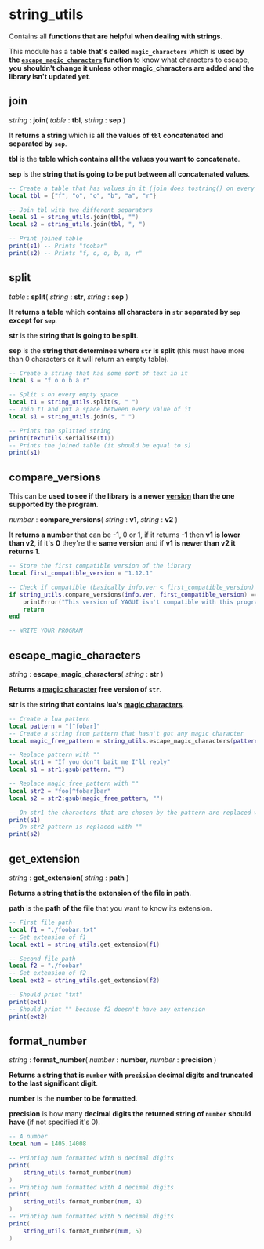 
# string_utils

Contains all **functions that are helpful when dealing with strings**.

This module has a **table that's called `magic_characters`** which is **used by the [`escape_magic_characters`](#escape_magic_characters) function** to know what characters to escape, **you shouldn't change it unless other magic_characters are added and the library isn't updated yet**.

## join

*string* : **join**( *table* : **tbl**, *string* : **sep** )

It **returns a string** which is **all the values of `tbl` concatenated and separated by `sep`**.

**tbl** is the **table which contains all the values you want to concatenate**.

**sep** is the **string that is going to be put between all concatenated values**.

```lua
-- Create a table that has values in it (join does tostring() on every value before concatenating)
local tbl = {"f", "o", "o", "b", "a", "r"}

-- Join tbl with two different separators
local s1 = string_utils.join(tbl, "")
local s2 = string_utils.join(tbl, ", ")

-- Print joined table
print(s1) -- Prints "foobar"
print(s2) -- Prints "f, o, o, b, a, r"
```

## split

*table* : **split**( *string* : **str**, *string* : **sep** )

It **returns a table** which **contains all characters in `str` separated by `sep` except for `sep`**.

**str** is the **string that is going to be split**.

**sep** is the **string that determines where `str` is split** (this must have more than 0 characters or it will return an empty table).

```lua
-- Create a string that has some sort of text in it
local s = "f o o b a r"

-- Split s on every empty space
local t1 = string_utils.split(s, " ")
-- Join t1 and put a space between every value of it
local s1 = string_utils.join(s, " ")

-- Prints the splitted string
print(textutils.serialise(t1))
-- Prints the joined table (it should be equal to s)
print(s1)
```

## compare_versions

This can be **used to see if the library is a newer [version](./info_module.md#ver-string) than the one supported by the program**.

*number* : **compare_versions**( *string* : **v1**, *string* : **v2** )

It **returns a number** that can be -1, 0 or 1, if it returns **-1** then **v1 is lower than v2**, if it's **0** they're the **same version** and if **v1 is newer than v2 it returns 1**.

```lua
-- Store the first compatible version of the library
local first_compatible_version = "1.12.1"

-- Check if compatible (basically info.ver < first_compatible_version)
if string_utils.compare_versions(info.ver, first_compatible_version) == -1 then
    printError("This version of YAGUI isn't compatible with this program.")
    return
end

-- WRITE YOUR PROGRAM
```

## escape_magic_characters

*string* : **escape_magic_characters**( *string* : **str** )

**Returns a [magic character](https://www.lua.org/pil/20.2.html) free version of `str`**.

**str** is the **string that contains lua's [magic characters](https://www.lua.org/pil/20.2.html)**.

```lua
-- Create a lua pattern
local pattern = "[^fobar]"
-- Create a string from pattern that hasn't got any magic character
local magic_free_pattern = string_utils.escape_magic_characters(pattern)

-- Replace pattern with ""
local str1 = "If you don't bait me I'll reply"
local s1 = str1:gsub(pattern, "")

-- Replace magic_free_pattern with ""
local str2 = "foo[^fobar]bar"
local s2 = str2:gsub(magic_free_pattern, "")

-- On str1 the characters that are chosen by the pattern are replaced with ""
print(s1)
-- On str2 pattern is replaced with ""
print(s2)
```

## get_extension

*string* : **get_extension**( *string* : **path** )

**Returns a string that is the extension of the file in path**.

**path** is the **path of the file** that you want to know its extension.

```lua
-- First file path
local f1 = "./foobar.txt"
-- Get extension of f1
local ext1 = string_utils.get_extension(f1)

-- Second file path
local f2 = "./foobar"
-- Get extension of f2
local ext2 = string_utils.get_extension(f2)

-- Should print "txt"
print(ext1)
-- Should print "" because f2 doesn't have any extension
print(ext2)
```

## format_number

*string* : **format_number**( *number* : **number**, *number* : **precision** )

**Returns a string that is `number` with `precision` decimal digits and truncated to the last significant digit**.

**number** is the **number to be formatted**.

**precision** is how many **decimal digits the returned string of `number` should have** (if not specified it's 0).

```lua
-- A number
local num = 1405.14008

-- Printing num formatted with 0 decimal digits
print(
    string_utils.format_number(num)
)
-- Printing num formatted with 4 decimal digits
print(
    string_utils.format_number(num, 4)
)
-- Printing num formatted with 5 decimal digits
print(
    string_utils.format_number(num, 5)
)
```
